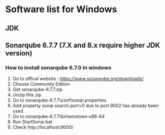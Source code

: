 # Software list for Windows
## JDK
## Sonarqube 6.7.7 (7.X and 8.x require higher JDK version)
### How to install sonarqube 6.7.0 in windows
1. Go to offical website : https://www.sonarqube.org/downloads/
2. Choose Community Edition
3. Get sonarqube-6.7.7.zip
4. Unzip this zip
5. Go to sonarqube-6.7.7\conf\sonar.properties
6. Add property sonar.search.port=0 due to port 9002 has already been used
7. Go to sonarqube-6.7.7\bin\windows-x86-64
8. Run StartSonar.bat
9. Check http://localhost:9000/

